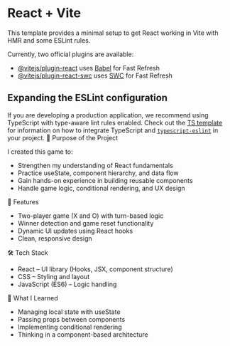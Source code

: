 # React + Vite

This template provides a minimal setup to get React working in Vite with HMR and some ESLint rules.

Currently, two official plugins are available:

- [@vitejs/plugin-react](https://github.com/vitejs/vite-plugin-react/blob/main/packages/plugin-react) uses [Babel](https://babeljs.io/) for Fast Refresh
- [@vitejs/plugin-react-swc](https://github.com/vitejs/vite-plugin-react/blob/main/packages/plugin-react-swc) uses [SWC](https://swc.rs/) for Fast Refresh

## Expanding the ESLint configuration

If you are developing a production application, we recommend using TypeScript with type-aware lint rules enabled. Check out the [TS template](https://github.com/vitejs/vite/tree/main/packages/create-vite/template-react-ts) for information on how to integrate TypeScript and [`typescript-eslint`](https://typescript-eslint.io) in your project.
🎯 Purpose of the Project

I created this game to:
- Strengthen my understanding of React fundamentals  
- Practice useState, component hierarchy, and data flow  
- Gain hands-on experience in building reusable components  
- Handle game logic, conditional rendering, and UX design

🚀 Features

- Two-player game (X and O) with turn-based logic  
- Winner detection and game reset functionality  
- Dynamic UI updates using React hooks  
- Clean, responsive design

🛠 Tech Stack

- React – UI library (Hooks, JSX, component structure)  
- CSS – Styling and layout  
- JavaScript (ES6) – Logic handling

🧠 What I Learned

- Managing local state with useState  
- Passing props between components  
- Implementing conditional rendering  
- Thinking in a component-based architecture


